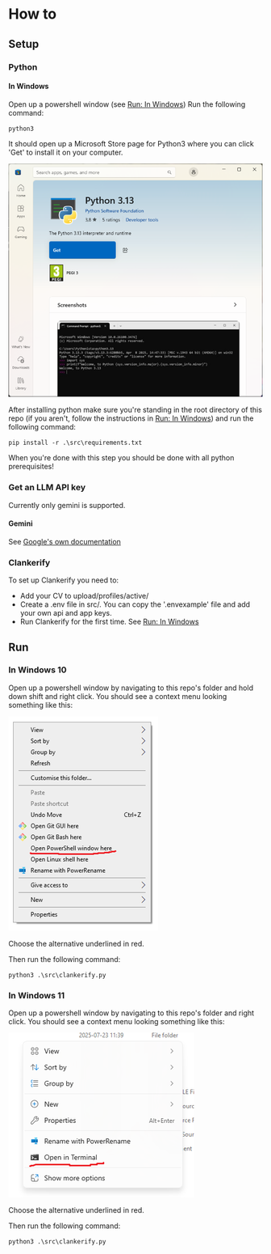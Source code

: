 # How to
## Setup
### Python
#### In Windows

Open up a powershell window (see [Run: In Windows](#run-in-windows))
Run the following command:

```shell
python3
```
It should open up a Microsoft Store page for Python3 where you can click 'Get' to install it on your computer.

![microsoft store](/documentation/microsoft-store.png)

After installing python make sure you're standing in the root directory of this repo (if you aren't, follow the instructions in [Run: In Windows](#run-in-windows)) and run the following command:

```shell
pip install -r .\src\requirements.txt
```

When you're done with this step you should be done with all python prerequisites!

### Get an LLM API key
Currently only gemini is supported.

#### Gemini

See [Google's own documentation](https://ai.google.dev/gemini-api/docs/api-key)

### Clankerify

To set up Clankerify you need to:
- Add your CV to upload/profiles/active/
- Create a .env file in src/. You can copy the '.envexample' file and add your own api and app keys.
- Run Clankerify for the first time. See [Run: In Windows](#run-in-windows)

## Run
<a id="run-in-windows"></a>

### In Windows 10

Open up a powershell window by navigating to this repo's folder and hold down shift and right click. You should see a context menu looking something like this:

![windows 10 context menu](/documentation/open-powershell-window-here-w10.png)

Choose the alternative underlined in red.

Then run the following command:

```shell
python3 .\src\clankerify.py
```

### In Windows 11

Open up a powershell window by navigating to this repo's folder and  right click. You should see a context menu looking something like this: 

![windows 11 context menu](/documentation/open-in-terminal-w11.png)

Choose the alternative underlined in red.

Then run the following command:

```shell
python3 .\src\clankerify.py
```

